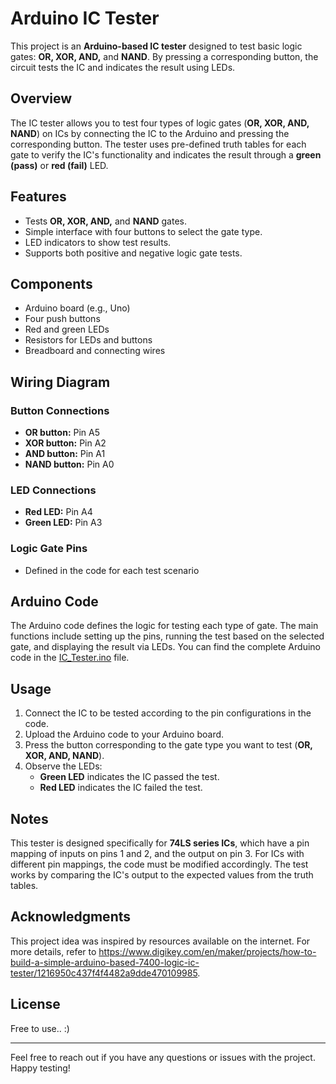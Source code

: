 # Arduino IC Tester

This project is an **Arduino-based IC tester** designed to test basic logic gates: **OR, XOR, AND,** and **NAND**. By pressing a corresponding button, the circuit tests the IC and indicates the result using LEDs.



## Overview

The IC tester allows you to test four types of logic gates (**OR, XOR, AND, NAND**) on ICs by connecting the IC to the Arduino and pressing the corresponding button. The tester uses pre-defined truth tables for each gate to verify the IC's functionality and indicates the result through a **green (pass)** or **red (fail)** LED.

## Features

- Tests **OR, XOR, AND,** and **NAND** gates.
- Simple interface with four buttons to select the gate type.
- LED indicators to show test results.
- Supports both positive and negative logic gate tests.

## Components

- Arduino board (e.g., Uno)
- Four push buttons
- Red and green LEDs
- Resistors for LEDs and buttons
- Breadboard and connecting wires

## Wiring Diagram

### Button Connections

- **OR button:** Pin A5
- **XOR button:** Pin A2
- **AND button:** Pin A1
- **NAND button:** Pin A0

### LED Connections

- **Red LED:** Pin A4
- **Green LED:** Pin A3

### Logic Gate Pins

- Defined in the code for each test scenario

## Arduino Code

The Arduino code defines the logic for testing each type of gate. The main functions include setting up the pins, running the test based on the selected gate, and displaying the result via LEDs. You can find the complete Arduino code in the [IC_Tester.ino](IC_Tester.ino) file.

## Usage

1. Connect the IC to be tested according to the pin configurations in the code.
2. Upload the Arduino code to your Arduino board.
3. Press the button corresponding to the gate type you want to test (**OR, XOR, AND, NAND**).
4. Observe the LEDs:
   - **Green LED** indicates the IC passed the test.
   - **Red LED** indicates the IC failed the test.

## Notes

This tester is designed specifically for **74LS series ICs**, which have a pin mapping of inputs on pins 1 and 2, and the output on pin 3. For ICs with different pin mappings, the code must be modified accordingly. The test works by comparing the IC's output to the expected values from the truth tables.

## Acknowledgments

This project idea was inspired by resources available on the internet. For more details, refer to https://www.digikey.com/en/maker/projects/how-to-build-a-simple-arduino-based-7400-logic-ic-tester/1216950c437f4f4482a9dde470109985.

## License
Free to use.. :)

---

Feel free to reach out if you have any questions or issues with the project. Happy testing!
